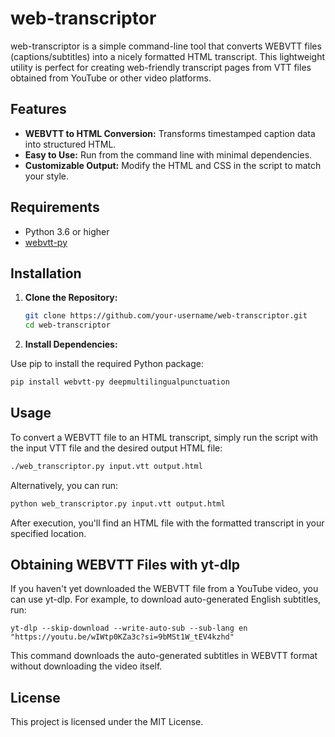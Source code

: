 # web-transcriptor

web-transcriptor is a simple command-line tool that converts WEBVTT files (captions/subtitles) into a nicely formatted HTML transcript. This lightweight utility is perfect for creating web-friendly transcript pages from VTT files obtained from YouTube or other video platforms.

## Features

- **WEBVTT to HTML Conversion:** Transforms timestamped caption data into structured HTML.
- **Easy to Use:** Run from the command line with minimal dependencies.
- **Customizable Output:** Modify the HTML and CSS in the script to match your style.

## Requirements

- Python 3.6 or higher
- [webvtt-py](https://pypi.org/project/webvtt-py/)

## Installation

1. **Clone the Repository:**

   ```bash
   git clone https://github.com/your-username/web-transcriptor.git
   cd web-transcriptor
   ```

2. **Install Dependencies:**

Use pip to install the required Python package:

   ```bash
   pip install webvtt-py deepmultilingualpunctuation
   ```

## Usage

To convert a WEBVTT file to an HTML transcript, simply run the script with the input VTT file and the desired output HTML file:

```bash
./web_transcriptor.py input.vtt output.html
```

Alternatively, you can run:

```bash
python web_transcriptor.py input.vtt output.html
```

After execution, you'll find an HTML file with the formatted transcript in your specified location.

## Obtaining WEBVTT Files with yt-dlp

If you haven't yet downloaded the WEBVTT file from a YouTube video, you can use yt-dlp. For example, to download auto-generated English subtitles, run:

```
yt-dlp --skip-download --write-auto-sub --sub-lang en "https://youtu.be/wIWtp0KZa3c?si=9bMSt1W_tEV4kzhd"
```

This command downloads the auto-generated subtitles in WEBVTT format without downloading the video itself.

## License

This project is licensed under the MIT License.
